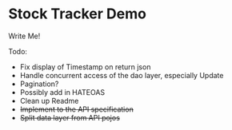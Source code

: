 Stock Tracker Demo
==================

Write Me!

Todo:

* Fix display of Timestamp on return json
* Handle concurrent access of the dao layer, especially Update
* Pagination?
* Possibly add in HATEOAS
* Clean up Readme
* ~~Implement to the API specification~~
* ~~Split data layer from API pojos~~